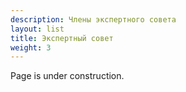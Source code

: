```yaml
---
description: Члены экспертного совета
layout: list
title: Экспертный совет
weight: 3
---
```


Page is under construction.
